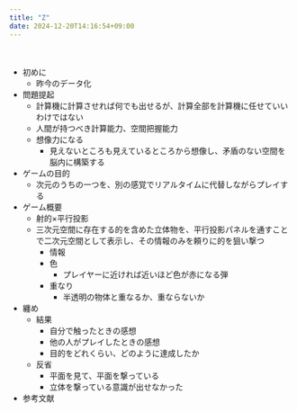 ```yaml
---
title: "Z"
date: 2024-12-20T14:16:54+09:00
---
```

　
- 初めに
    - 昨今のデータ化
- 問題提起
    - 計算機に計算させれば何でも出せるが、計算全部を計算機に任せていいわけではない
    - 人間が持つべき計算能力、空間把握能力
    - 想像力になる
        - 見えないところも見えているところから想像し、矛盾のない空間を脳内に構築する
- ゲームの目的
    - 次元のうちの一つを、別の感覚でリアルタイムに代替しながらプレイする
- ゲーム概要
    - 射的×平行投影
    - 三次元空間に存在する的を含めた立体物を、平行投影パネルを通すことで二次元空間として表示し、その情報のみを頼りに的を狙い撃つ
        - 情報
        - 色
            - プレイヤーに近ければ近いほど色が赤になる弾
        - 重なり
            - 半透明の物体と重なるか、重ならないか
- 纏め
    - 結果
        - 自分で触ったときの感想
        - 他の人がプレイしたときの感想
        - 目的をどれくらい、どのように達成したか
    - 反省
        - 平面を見て、平面を撃っている
        - 立体を撃っている意識が出せなかった
- 参考文献
